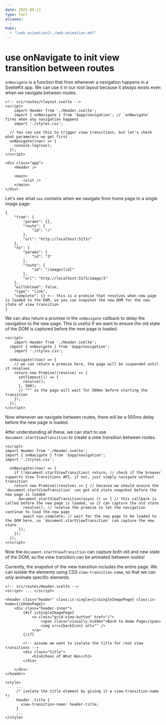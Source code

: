 ```yaml
---
date: 2025-09-11
type: fact
aliases:
  -
hubs:
  - "[web-animation](./web-animation.md)"
---
```


# use onNavigate to init view transition between routes

`onNavigate` is a function that fires whenever a navigation happens in a SvelteKit app. We can use it in our root layout because it always exists even when we navigate between routes.

```svelte
<!-- src/routes/+layout.svelte -->
<script>
	import Header from './Header.svelte';
    import { onNavigate } from '$app/navigation'; // `onNavigate` fires when any navigation happens
	import './styles.css';

  // You can use this to trigger view transitions, but let's check what parameters we get first
  onNavigate((nav) => {
    console.log(nav);
  });
</script>

<div class="app">
	<Header />

	<main>
		<slot />
	</main>
</div>
```


Let's see what `nav` contains when we navigate from home page to a single image page:


```
{
    "from": {
        "params": {},
        "route": {
            "id": "/"
        },
        "url": "http://localhost:5173/"
    },
    "to": {
        "params": {
            "id": "3"
        },
        "route": {
            "id": "/image/[id]"
        },
        "url": "http://localhost:5173/image/3"
    },
    "willUnload": false,
    "type": "link",
    "complete": {} <-- this is a promise that resolves when new page is loaded to the DOM, so you can snapshot the new DOM for the new state of view transition
}
```

We can also return a promise in the `onNavigate` callback to delay the navigation to the new page. This is useful if we want to ensure the old state of the DOM is captured before the new page is loaded.

```svelte
<script>
	import Header from './Header.svelte';
  import { onNavigate } from '$app/navigation';
	import './styles.css';

  onNavigate((nav) => {
    // we can return a promise here, the page will be suspended until it resolves
    return new Promise((resolve) => {
      setTimeout(() => {
        resolve();
      }, 500);
      // ^^^ so the page will wait for 500ms before starting the transition
    });
  });
</script>
```

Now whenever we navigate between routes, there will be a 500ms delay before the new page is loaded.

After understanding all these, we can start to use `document.startViewTransition` to create a view transition between routes.

```svelte
<script>
import Header from './Header.svelte';
import { onNavigate } from '$app/navigation';
import './styles.css';

  onNavigate((nav) => {
    if (!document.startViewTransition) return; // check if the browser supports View Transitions API, if not, just simply navigate without transition
    return new Promise((resolve) => { // because we should ensure the `document.startViewTransition` can get old state snapshot before the new page is loaded
      document.startViewTransition(async () => { // this callback is called before the new page is loaded, so it can capture the old state
        resolve(); // resolve the promise to let the navigation continue to load the new page
        await nav.complete; // wait for the new page to be loaded to the DOM here, so `document.startViewTransition` can capture the new state
      });
    });
  });
</script>
```

Now the `document.startViewTransition` can capture both old and new state of the DOM, so the view transition can be animated between routes!

Currently, the snapshot of the view transition includes the entire page. We can isolate the elements using CSS `view-transition-name`, so that we can only animate specific elements.

```svelte
<!-- src/routes/Header.svelte -->
<script> ... </script>

<header class="header" class:is-single={isSingleImagePage} class:is-home={isHomePage}>
	<div class="header-inner">
		{#if isSingleImagePage}
			<a class="grid-view-button" href="/">
				<span class="visually-hidden">Back to Home Page</span>
				<img src={backIcon} alt="" />
			</a>
		{/if}

        <!-- assume we want to isolate the title for root view transitions -->
		<div class="title">
			<h1>Echoes of What Was</h1>
		</div>

	</div>
</header>

<style>
     ...
     /* isolate the title element by giving it a view-transition-name */
     header .title {
       view-transition-name: header-title;
     }
     ...
</style>
```
